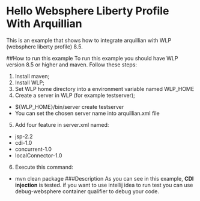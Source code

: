 # Hello Websphere Liberty Profile With Arquillian
This is an example that shows how to integrate arquillian with WLP (websphere liberty profile) 8.5.

##How to run this example
To run this example you should have WLP version 8.5 or higher and maven.
Follow these steps:

1.  Install maven;
2.  Install WLP;
3.  Set WLP home directory into a environment variable named WLP_HOME 
4.  Create a server in WLP (for example testserver);
-   ${WLP_HOME}/bin/server create testserver
-   You can set the chosen server name into arquillian.xml file
5.  Add four feature in server.xml named:
-   jsp-2.2
-   cdi-1.0
-   concurrent-1.0
-   localConnector-1.0
6.  Execute this command:
-   mvn clean package
###Description
As you can see in this example, **CDI injection** is tested. 
if you want to use intellij idea to run test you can use debug-websphere container qualifier to debug your code. 